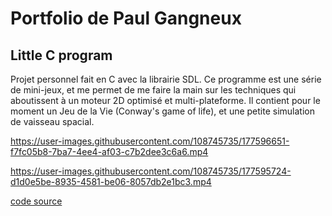 # Portfolio de Paul Gangneux

## Little C program

Projet personnel fait en C avec la librairie SDL. Ce programme est une série de mini-jeux, et me permet de me faire la main sur les techniques qui aboutissent à un moteur 2D optimisé et multi-plateforme.
Il contient pour le moment un Jeu de la Vie (Conway's game of life), et une petite simulation de vaisseau spacial.

https://user-images.githubusercontent.com/108745735/177596651-f7fc05b8-7ba7-4ee4-af03-c7b2dee3c6a6.mp4

https://user-images.githubusercontent.com/108745735/177595724-d1d0e5be-8935-4581-be06-8057db2e1bc3.mp4

[code source](https://github.com/paul-gangneux/little-c-program)

